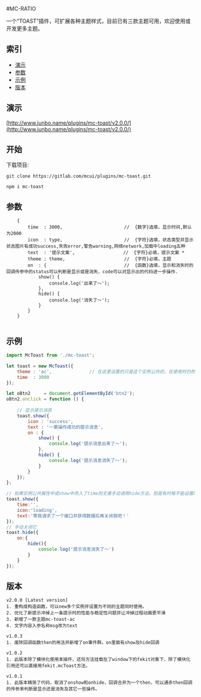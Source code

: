#MC-RATIO

一个“TOAST”插件，可扩展各种主题样式，目前已有三款主题可用，欢迎使用或开发更多主题。



## 索引
* [演示](#演示)
* [参数](#参数)
* [示例](#示例)
* [版本](#版本)


## 演示
[http://www.junbo.name/plugins/mc-toast/v2.0.0/](http://www.junbo.name/plugins/mc-toast/v2.0.0/)


## 开始

下载项目: 


```git
git clone https://gitlab.com/mcui/plugins/mc-toast.git
```

```
npm i mc-toast

```

## 参数
```
    {
        time  : 3000,                       //  {数字}选填，显示时间,默认为2000
        icon  : type,                       //  {字符}选填，状态类型并显示状态图片有成功success,失败error,警告warning,网络network,加载中loading五种
        text  : '提示文案',                  //  {字符}必填，提示文案 *
        theme : theme,                      //  {字符}必填，主题
        on  : {                             //  {函数}选填，显示和消失时的回调传参中的status可以判断是显示或是消失，code可以对显示出的代码进一步操作.
            show() {
                console.log('出来了〜');
            },
            hide() {
                console.log('消失了〜');
            }
        }
    }
       
```

## 示例

```javascript
import McToast from './mc-toast';

let toast = new McToast({
    theme : 'ac',              // 在这里设置的只是这个实例公共的，在使用时仍然可以在show函数的入参中设置并覆盖掉这里的公共设置
    time  : 3000
});

let oBtn2     = document.getElementById('btn2');
oBtn2.onclick = function () {
    
    // 显示提示消息
    toast.show({
        icon : 'success',                         
        text : '一第操作成功的提示消息',                          
        on : {
            show() {
                console.log('提示消息出来了〜');
            },
            hide() {
                console.log('提示消息消失了〜');
            }
        }
    });
};

// 如果实例公共属性中或show中传入了time则无需手动调用hide方法。但是有时候不能设置时间自动关闭，则不要入参time或time为空，这时我们就需要在合适的时机隐藏它。方法如下：
toast.show({
    time:'',
    icon:'loading',
    text:'等我请求了一个接口并获得数据后再关闭我吧！'
});
// 手动关闭它
toast.hide({
    on:{
        hide(){
            console.log('提示消息消失了〜')
        }
    }
});

```

## 版本
```
v2.0.0 [Latest version]
1. 重构成构造函数，可以new多个实例并设置为不同的主题同时使用。
2. 优化了新提示冲掉上一条提示时的性能与稳定性问题并让冲掉过程动画更平滑
3. 新增了一款主题mc-toast-ac
4. 文字内容入参名称msg改为text
```

```
v1.0.3
1. 废除回调函数then的用法并新增了on事件群。on里面有show及hide回调
```

```
v1.0.2 
1. 此版本除了模块化使用本插件，还将方法挂载在了window下的fekit对象下，除了模块化引用还可以直接用fekit.mcToast方法。
```
```
v1.0.1
1. 此版本精简了代码，取消了onshow和onhide，回调合并为一个then，可以通赤then回调的传参来判断是显示还是消失及其它一些操作。
```
